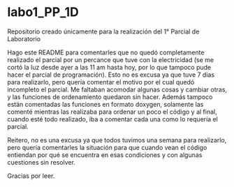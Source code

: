 # labo1_PP_1D
Repositorio creado únicamente para la realización del 1° Parcial de Laboratorio

Hago este README para comentarles que no quedó completamente realizado el parcial por un percance que tuve con la electricidad (se me cortó la luz desde ayer a las 11 am hasta
hoy, por lo que tampoco pude hacer el parcial de programación). Esto no es excusa ya que tuve 7 dias para realizarlo, pero quería comentar el motivo por el cual quedó incompleto 
el parcial. Me faltaban acomodar algunas cosas y cambiar otras, y las funciones de ordenamiento quedaron sin hacer. Además tampoco están comentadas las funciones en formato
doxygen, solamente las comenté mientras las realizaba para ordenar un poco el código y al final, cuando esté todo realizado, iba a comentar cada una como lo requería el parcial.

Reitero, no es una excusa ya que todos tuvimos una semana para realizarlo, pero quería comentarles la situación para que cuando vean el código entiendan por qué se encuentra
en esas condiciones y con algunas cuestiones sin resolver. 

Gracias por leer.
